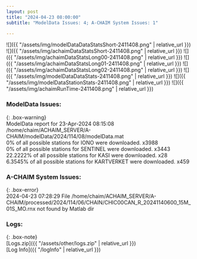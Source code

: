 ```yaml
---
layout: post
title: "2024-04-23 08:00:00"
subtitle: "ModelData Issues: 4; A-CHAIM System Issues: 1"

---
```


![]({{ "/assets/img/modelDataDataStatsShort-2411408.png" | relative_url }})
![]({{ "/assets/img/achaimDataStatsShort-2411408.png" | relative_url }})
![]({{ "/assets/img/achaimDataStatsLong00-2411408.png" | relative_url }})
![]({{ "/assets/img/achaimDataStatsLong01-2411408.png" | relative_url }})
![]({{ "/assets/img/achaimDataStatsLong02-2411408.png" | relative_url }})
![]({{ "/assets/img/modelDataDataStats-2411408.png" | relative_url }})
![]({{ "/assets/img/modelDataStationStats-2411408.png" | relative_url }})
![]({{ "/assets/img/achaimRunTime-2411408.png" | relative_url }})


### ModelData Issues:  
  
{: .box-warning}  
 ModelData report for 23-Apr-2024 08:15:08   
 /home/chaim/ACHAIM_SERVER/A-CHAIM/modelData/2024/114/08/modelData.mat   
 0% of all possible stations for IONO were downloaded. x3988   
 0% of all possible stations for SENTINEL were downloaded. x3443   
 22.2222% of all possible stations for KASI were downloaded. x28   
 6.3545% of all possible stations for KARTVERKET were downloaded. x459   
  
### A-CHAIM System Issues:  
  
{: .box-error}  
2024-04-23 07:28:29 File /home/chaim/ACHAIM_SERVER/A-CHAIM/processed/2024/114/06/CHAIN/CHIC00CAN_R_20241140600_15M_01S_MO.rnx not found by Matlab dir  

### Logs:  
  
{: .box-note}  
[Logs.zip]({{ "/assets/other/logs.zip" | relative_url }})  
[Log Info]({{ "/logInfo" | relative_url }})  
